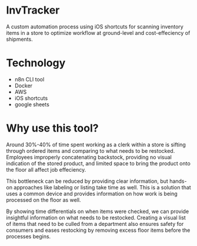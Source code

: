 # InvTracker

A custom automation process using iOS shortcuts for scanning inventory items in a store to optimize workflow at ground-level and cost-effeciency of shipments.

# Technology
  - n8n CLI tool
  - Docker
  - AWS
  - iOS shortcuts
  - google sheets
    
# Why use this tool?

Around 30%-40% of time spent working as a clerk within a store is sifting through ordered items and comparing to what needs to be restocked. Employees improperly concatenating backstock, providing no visual indication of the stored product, and limited space to bring the product onto the floor all affect job effeciency. 

This bottleneck can be reduced by providing clear information, but hands-on approaches like labeling or listing take time as well. This is a solution that uses a common device and provides information on how work is being processed on the floor as well. 

By showing time differentials on when items were checked, we can provide insightful information on what needs to be restocked. Creating a visual list of items that need to be culled from a department also ensures safety for consumers and eases restocking by removing excess floor items before the processes begins. 
